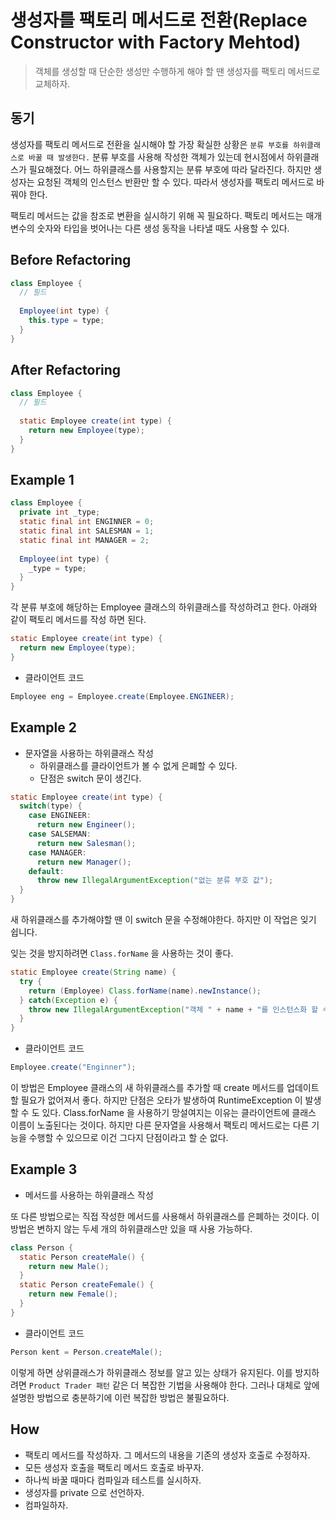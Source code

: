 # 생성자를 팩토리 메서드로 전환(Replace Constructor with Factory Mehtod)

> 객체를 생성할 때 단순한 생성만 수행하게 해야 할 땐 생성자를 팩토리 메서드로 교체하자. 

## 동기

생성자를 팩토리 메서드로 전환을 실시해야 할 가장 확실한 상황은 `분류 부호를 하위클래스로 바꿀 때 발생한다.` 분류 부호를 사용해 작성한 객체가 있는데
현시점에서 하위클래스가 필요해졌다. 어느 하위클래스를 사용할지는 분류 부호에 따라 달라진다. 하지만 생성자는 요청된 객체의 인스턴스 반환만 할 수 있다.
따라서 생성자를 팩토리 메서드로 바꿔야 한다.

팩토리 메서드는 값을 참조로 변환을 실시하기 위해 꼭 필요하다. 팩토리 메서드는 매개변수의 숫자와 타입을 벗어나는 다른 생성 동작을 나타낼 때도 사용할 수 있다.
  
## Before Refactoring

```java
class Employee {
  // 필드
  
  Employee(int type) {
    this.type = type;
  }
}
```

## After Refactoring

```java
class Employee {
  // 필드
  
  static Employee create(int type) {
    return new Employee(type);
  }
}
```

## Example 1

```java
class Employee {
  private int _type;
  static final int ENGINNER = 0;
  static final int SALESMAN = 1;
  static final int MANAGER = 2;
  
  Employee(int type) {
    _type = type;
  }
}
```

각 분류 부호에 해당하는 Employee 클래스의 하위클래스를 작성하려고 한다. 아래와 같이 팩토리 메서드를 작성 하면 된다.

```java
static Employee create(int type) {
  return new Employee(type);
}
```  

- 클라이언트 코드

```java
Employee eng = Employee.create(Employee.ENGINEER);
```

## Example 2

- 문자열을 사용하는 하위클래스 작성
  - 하위클래스를 클라이언트가 볼 수 없게 은폐할 수 있다.
  - 단점은 switch 문이 생긴다.
  
```java
static Employee create(int type) {
  switch(type) {
    case ENGINEER:
      return new Engineer();
    case SALSEMAN:
      return new Salesman();
    case MANAGER:
      return new Manager();
    default:
      throw new IllegalArgumentException("없는 분류 부호 값");
  }
}
```

새 하위클래스를 추가해야할 땐 이 switch 문을 수정해야한다. 하지만 이 작업은 잊기 쉽니다.

잊는 것을 방지하려면 `Class.forName` 을 사용하는 것이 좋다.

```java
static Employee create(String name) {
  try {
    return (Employee) Class.forName(name).newInstance();
  } catch(Exception e) {
    throw new IllegalArgumentException("객체 " + name + "를 인스턴스화 할 수 없음");
  }
} 
```

- 클라이언트 코드

```java
Employee.create("Enginner");
```

이 방법은 Employee 클래스의 새 하위클래스를 추가할 때 create 메서드를 업데이트할 필요가 없어져서 좋다. 하지만 단점은 오타가 발생하여 RuntimeException 이 발생할 수 도 있다.
Class.forName 을 사용하기 망설여지는 이유는 클라이언트에 클래스 이름이 노출된다는 것이다. 하지만 다른 문자열을 사용해서 팩토리 메서드로는 다른 기능을
수행할 수 있으므로 이건 그다지 단점이라고 할 순 없다.

## Example 3

- 메서드를 사용하는 하위클래스 작성

또 다른 방법으로는 직접 작성한 메서드를 사용해서 하위클래스를 은폐하는 것이다. 이 방법은 변하지 않는 두세 개의 하위클래스만 있을 때 사용 가능하다.

```java
class Person {
  static Person createMale() {
    return new Male();
  }
  static Person createFemale() {
    return new Female();
  }
}
```

- 클라이언트 코드

```java
Person kent = Person.createMale();
```

이렇게 하면 상위클래스가 하위클래스 정보를 알고 있는 상태가 유지된다. 이를 방지하려면 `Product Trader 패턴` 같은 더 복잡한 기법을 사용해야 한다.
그러나 대체로 앞에 설명한 방법으로 충분하기에 이런 복잡한 방법은 불필요하다.

## How

- 팩토리 메서드를 작성하자. 그 메서드의 내용을 기존의 생성자 호출로 수정하자.
- 모든 생성자 호출을 팩토리 메서드 호출로 바꾸자.
- 하나씩 바꿀 때마다 컴파일과 테스트를 실시하자.
- 생성자를 private 으로 선언하자.
- 컴파일하자.
